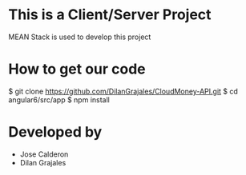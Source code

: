 # This is a Client/Server Project
MEAN Stack is used to develop this project

# How to get our code
$ git clone https://github.com/DilanGrajales/CloudMoney-API.git
$ cd angular6/src/app
$ npm install

# Developed by 
* Jose Calderon 
* Dilan Grajales